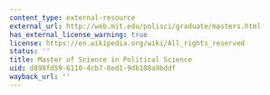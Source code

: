 ```yaml
---
content_type: external-resource
external_url: http://web.mit.edu/polisci/graduate/masters.html
has_external_license_warning: true
license: https://en.wikipedia.org/wiki/All_rights_reserved
status: ''
title: Master of Science in Political Science
uid: d898fd59-6110-4cb7-8ed1-9db108a9bddf
wayback_url: ''
---
```

